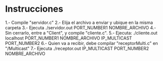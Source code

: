 # Instrucciones

1.- Compile "servidor.c"
2.- Elija el archivo a enviar y ubique en la misma carpeta
3.- Ejecuta ./servidor.out PORT_NUMBER1 NOMBRE_ARCHIVO
4.- Sin cerrarlo, entre a "Client", y compile "cliente.c".
5.- Ejecuta: ./cliente.out localhost PORT_NUMBER1 NOMBRE_ARCHIVO IP_MULTICAST PORT_NUMBER2
6.- Quien va a recibir, debe compilar "receptorMulti.c" en "/Multicast"
7.- Ejecuta ./receptor.out IP_MULTICAST PORT_NUMBER2 NOMBRE_ARCHIVO 
